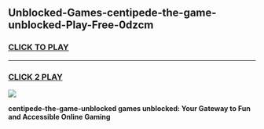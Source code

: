 
## Unblocked-Games-centipede-the-game-unblocked-Play-Free-0dzcm
<h3>
<a href="https://premium76.site?title=centipede-the-game-unblocked&ref=23A">CLICK TO PLAY</a></h3>
<hr>

<h3>
<a href="https://premium76.site?title=centipede-the-game-unblocked&ref=23A">CLICK 2 PLAY</a>
  
</h3>

<a href="https://premium76.site?title=centipede-the-game-unblocked&ref=23A"><img src="https://clearcache.store/games.png"></a>


**centipede-the-game-unblocked games unblocked: Your Gateway to Fun and Accessible Online Gaming**
